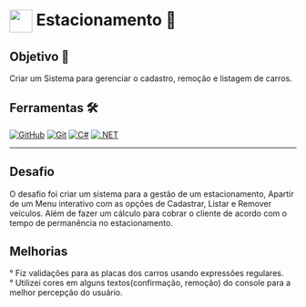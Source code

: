 </h1>
<h1>
    <a href="https://www.dio.me/">
     <img align="center" width="40px" src="https://hermes.digitalinnovation.one/assets/diome/logo-minimized.png"></a>
    <span> Estacionamento 🚗</span>
</h1>

 ## Objetivo 🎯
Criar um Sistema para gerenciar o cadastro, remoção e listagem de carros. 

## Ferramentas 🛠️
[![GitHub](https://img.shields.io/badge/GitHub-000?style=for-the-badge&logo=github&logoColor=30A3DC)](https://docs.github.com/)
[![Git](https://img.shields.io/badge/Git-000?style=for-the-badge&logo=git&logoColor=E94D5F)](https://git-scm.com/doc)
[![C#](https://img.shields.io/badge/C%23-239120?style=for-the-badge&logo=c-sharp&logoColor=white)](https://git-scm.com/doc)
[![.NET](https://img.shields.io/badge/.NET-512BD4?style=for-the-badge&logo=dotnet&logoColor=white)](https://git-scm.com/doc)



---
##  Desafio

O desafio foi criar um sistema para a gestão de um estacionamento, Apartir de um Menu interativo com as opções de Cadastrar, Listar e Remover veículos. Além de fazer um cálculo para cobrar o cliente de acordo com o tempo de permanência no estacionamento.

##  Melhorias
° Fiz validações para as placas dos carros usando expressões regulares. <br>
° Utilizei cores em alguns textos(confirmação, remoção) do console para a melhor percepção do usuário.





